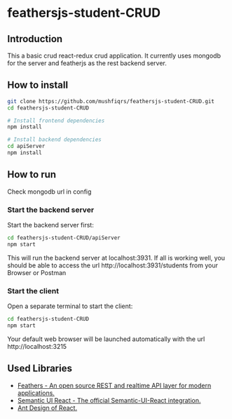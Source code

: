 # feathersjs-student-CRUD


## Introduction
This a basic crud react-redux crud application. It currently uses mongodb for the server and featherjs as the rest backend server.

##  How to install

```bash
git clone https://github.com/mushfiqrs/feathersjs-student-CRUD.git
cd feathersjs-student-CRUD

# Install frontend dependencies
npm install

# Install backend dependencies
cd apiServer
npm install
```


## How to run
Check mongodb url in config

### Start the backend server
Start the backend server first:

```bash
cd feathersjs-student-CRUD/apiServer
npm start
```
This will run the backend server at localhost:3931. If all is working well, you should be able to access the url http://localhost:3931/students from your Browser or Postman

### Start the client
Open a separate terminal to start the client:

```bash
cd feathersjs-student-CRUD
npm start
```

Your default web browser will be launched automatically with the url http://localhost:3215

## Used Libraries
* [Feathers - An open source REST and realtime API layer for modern applications.](https://feathersjs.com/)
* [Semantic UI React - The official Semantic-UI-React integration.](https://react.semantic-ui.com/introduction)
* [Ant Design of React.](https://ant.design/docs/react/introduce)
